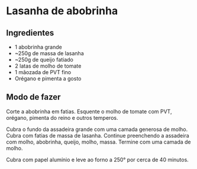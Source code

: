 # Lasanha de abobrinha

## Ingredientes

* 1 abobrinha grande
* ~250g de massa de lasanha
* ~250g de queijo fatiado
* 2 latas de molho de tomate
* 1 mãozada de PVT fino
* Orégano e pimenta a gosto

## Modo de fazer

Corte a abobrinha em fatias. Esquente o molho de tomate com PVT, orégano, pimenta do reino e outros temperos.

Cubra o fundo da assadeira grande com uma camada generosa de molho. Cubra com fatias de massa de lasanha. Continue preenchendo a assadeira com molho, abobrinha, queijo, molho, massa. Termine com uma camada de molho.

Cubra com papel alumínio e leve ao forno a 250° por cerca de 40 minutos.
